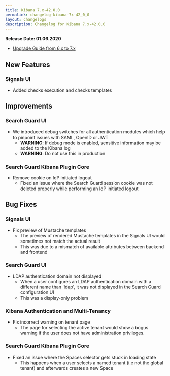 ```yaml
---
title: Kibana 7.x-42.0.0
permalink: changelog-kibana-7x-42_0_0
layout: changelogs
description: Changelog for Kibana 7.x-42.0.0
---
```

<!--- Copyright 2020 floragunn GmbH -->

**Release Date: 01.06.2020**

* [Upgrade Guide from 6.x to 7.x](sg-upgrade-6-7)

## New Features



### Signals UI

* Added checks execution and checks templates
<p />
<p />


## Improvements



### Search Guard UI

* We introduced debug switches for all authentication modules which help to pinpoint issues with SAML, OpenID or JWT
  * **WARNING**: If debug mode is enabled, sensitive information may be added to the Kibana log
  * **WARNING**: Do not use this in production
<p />


### Search Guard Kibana Plugin Core

* Remove cookie on IdP initiated logout
  * Fixed an issue where the Search Guard session cookie was not deleted properly while performing an IdP initiated logout
<p />


## Bug Fixes



### Signals UI

* Fix preview of Mustache templates
  * The preview of rendered Mustache templates in the Signals UI would sometimes not match the actual result
  * This was due to a mismatch of available attributes between backend and frontend
<p />


### Search Guard UI

* LDAP authentication domain not displayed
  * When a user configures an LDAP authentication domain with a different name than 'ldap', it was not displayed in the Search Guard configuration UI
  * This was a display-only problem
<p />


### Kibana Authentication and Multi-Tenancy

* Fix incorrect warning on tenant page
  * The page for selecting the active tenant would show a bogus warning if the user does not have administration privileges.
<p />


### Search Guard Kibana Plugin Core

* Fixed an issue where the Spaces selector gets stuck in loading state
  * This happens when a user selects a named tenant (i.e not the global tenant) and afterwards creates a new Space
<p />


